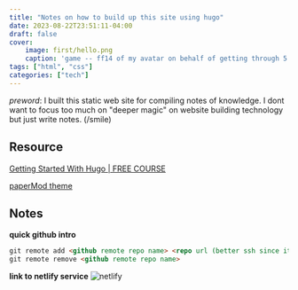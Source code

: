 ```yaml
---
title: "Notes on how to build up this site using hugo"
date: 2023-08-22T23:51:11-04:00
draft: false
cover:
    image: first/hello.png
    caption: 'game -- ff14 of my avatar on behalf of getting through 5.x '
tags: ["html", "css"]
categories: ["tech"]
---
```

*preword*: I built this static web site for compiling notes of knowledge. I dont want to focus too much on "deeper magic" on website building technology but just write notes. (/smile)
## Resource
[Getting Started With Hugo | FREE COURSE](https://www.youtube.com/watch?v=hjD9jTi_DQ4&t=1455s)

[paperMod theme](https://themes.gohugo.io/themes/hugo-papermod/)


## Notes
**quick github intro**
```md
git remote add <github remote repo name> <repo url (better ssh since it turned to several error using http proxy)>
git remote remove <github remote repo name>
```

**link to netlify service**
![netlify](../pic/first/netlify.png)
